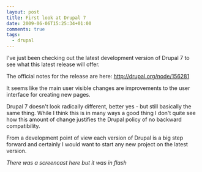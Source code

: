 ```yaml
---
layout: post
title: First look at Drupal 7
date: 2009-06-06T15:25:34+01:00
comments: true
tags:
  - drupal
---
```


I've just been checking out the latest development version of Drupal 7 to see what this latest release will offer.

The official notes for the release are here: http://drupal.org/node/156281

<!--more-->

It seems like the main user visible changes are improvements to the user interface for creating new pages.

Drupal 7 doesn't look radically different, better yes - but still basically the same thing. While I think this is in many ways a good thing I don't quite see how this amount of change justifies the Drupal policy of no backward compatibility.

From a development point of view each version of Drupal is a big step forward and certainly I would want to start any new project on the latest version.

_There was a screencast here but it was in flash_
